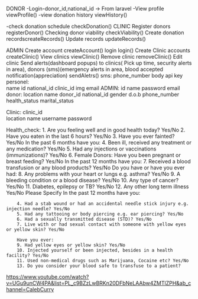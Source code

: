 DONOR
-Login-donor_id,national_id -> From laravel
-View profile viewProfile()
-view donation history viewHistory()

-check donation schedule checkDonation()
CLINIC
Register donors registerDonor()
Checking donor viability checkViability()
Create donation recordscreateRecords()
Update records updateRecords()

ADMIN
Create  account createAccount()
login			login()
Create Clinic accounts createClinic()
View clinics viewClinic()
Remove clinic removeClinic()
Edit clinic
Send alerts(dashboard popups) to clinics( Pick up time, security alerts in area),
donors (sms)(emergency alerts in area, blood accepted notification(appreciation)
sendAletrs()
sms: phone_number
	 body
	 api key
personel:															
		name
		id
		national_id
		clinic_id
	  img
		email
ADMIN:
		id
		name
		password
		email
donor:
	location
	name
	donor_id
	national_id
	gender
	d.o.b
	phone_number
	health_status
	marital_status

Clinic:
			clinic_id          												
			location
			name
			username
			password


Health_check:
		1. Are you feeling well and in good health today? Yes/No
		2. Have you eaten in the last 6 hours? Yes/No
		3. Have you ever fainted? Yes/No
		In the past 6 months have you:
		4. Been ill, received any treatment or any medication? Yes/No
		5. Had any injections or vaccinations (immunizations)? Yes/No
		6. Female Donors: Have you been pregnant or breast feeding? Yes/No
		In the past 12 months have you:
		7. Received a blood transfusion or any blood products? Yes/No
		Do you have or have you ever had:
		8. Any problems with your heart or lungs e.g. asthma? Yes/No
		9. A bleeding condition or a blood disease? Yes/No
		10. Any type of cancer? Yes/No
		11. Diabetes, epilepsy or TB? Yes/No
		12. Any other long term illness Yes/No
		Please Specify
		In the past 12 months have you:

		4. Had a stab wound or had an accidental needle stick injury e.g. injection needle? Yes/No
		5. Had any tattooing or body piercing e.g. ear piercing? Yes/No
		6. Had a sexually transmitted disease (STD)? Yes/No
		7. Live with or had sexual contact with someone with yellow eyes or yellow skin? Yes/No

		Have you ever:
		9. Had yellow eyes or yellow skin? Yes/No
		10. Injected yourself or been injected, besides in a health facility? Yes/No
		11. Used non-medical drugs such as Marijuana, Cocaine etc? Yes/No
		13. Do you consider your blood safe to transfuse to a patient?


https://www.youtube.com/watch?v=UGu9unCW4PA&list=PL_c9BZzLwBRKn20DFbNeLAAbw4ZMTlZPH&ab_channel=CalebCurry
